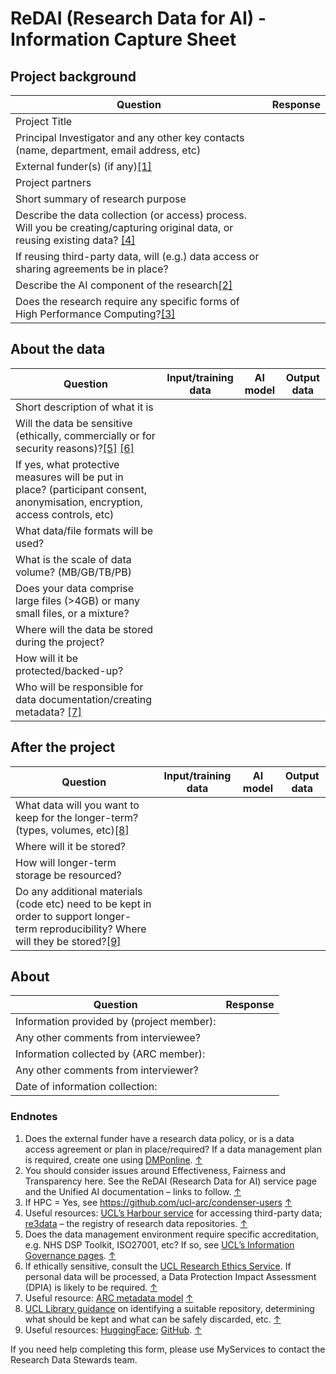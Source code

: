 # ReDAI (Research Data for AI) - Information Capture Sheet

## Project background
| Question    | Response |
| -------- | ------- |
| Project Title | |
| Principal Investigator and any other key contacts (name, department, email address, etc) | |
| External funder(s) (if any)[[1]](#endnote-1) | |
| Project partners | |
| Short summary of research purpose | |
| Describe the data collection (or access) process. Will you be creating/capturing original data, or reusing existing data? [[4]](#endnote-4) | |
|If reusing third-party data, will (e.g.) data access or sharing agreements be in place? | |
| Describe the AI component of the research[[2]](#endnote-2) | |
| Does the research require any specific forms of High Performance Computing?[[3]](#endnote-3) | |

## About the data

| Question | Input/training data | AI model | Output data |
| -------- | ------- | -------- | ------- |
| Short description of what it is  |     |    |     |
| Will the data be sensitive (ethically, commercially or for security reasons)?[[5]](#endnote-5) [[6]](#endnote-6) |     |  |     |
| If yes, what protective measures will be put in place? (participant consent, anonymisation, encryption, access controls, etc) |     |
| What data/file formats will be used?  |     |    |     |
| What is the scale of data volume? (MB/GB/TB/PB) |     |   |     |
| Does your data comprise large files (>4GB) or many small files, or a mixture? |     |    |     |
| Where will the data be stored during the project? |     |    |     |
| How will it be protected/backed-up? |     |    |     |
| Who will be responsible for data documentation/creating metadata? [[7]](#endnote-7) |     |    |     |

## After the project

| Question | Input/training data | AI model | Output data |
| -------- | ------- | -------- | ------- |
| What data will you want to keep for the longer-term? (types, volumes, etc)[[8]](#endnote-8) | | |   |
| Where will it be stored? | | |   |
| How will longer-term storage be resourced? | | |   |
| Do any additional materials (code etc) need to be kept in order to support longer-term reproducibility? Where will they be stored?[[9]](#endnote-9) | |

## About
| Question    | Response |
| -------- | ------- |
| Information provided by (project member): | |
| Any other comments from interviewee? | |
| Information collected by (ARC member): | |
| Any other comments from interviewer? | |
| Date of information collection: | |

### Endnotes

1. Does the external funder have a research data policy, or is a data access agreement or plan in place/required? If a data management plan is required, create one using [DMPonline](https://dmponline.dcc.ac.uk/). [↑](#endnote-ref-1)
2. You should consider issues around Effectiveness, Fairness and Transparency here. See the ReDAI (Research Data for AI) service page and the Unified AI documentation – links to follow. [↑](#endnote-ref-2)
3. If HPC = Yes, see <https://github.com/ucl-arc/condenser-users> [↑](#endnote-ref-3)
4. Useful resources: [UCL’s Harbour service](https://www.ucl.ac.uk/advanced-research-computing/harbour-ucls-external-data-service) for accessing third-party data; [re3data](https://www.re3data.org/) – the registry of research data repositories. [↑](#endnote-ref-4)
5. Does the data management environment require specific accreditation, e.g. NHS DSP Toolkit, ISO27001, etc? If so, see [UCL’s Information Governance pages](https://www.ucl.ac.uk/isd/user/login?destination=node/4175). [↑](#endnote-ref-5)
6. If ethically sensitive, consult the [UCL Research Ethics Service](https://www.ucl.ac.uk/research-innovation-services/compliance-and-assurance/research-ethics-service). If personal data will be processed, a Data Protection Impact Assessment (DPIA) is likely to be required. [↑](#endnote-ref-6)
7. Useful resource: [ARC metadata model](https://liveuclac-my.sharepoint.com/personal/ccaemdo_ucl_ac_uk/Documents/UCL%20%282023-%29/Unified%20AI/ARC%20metadata%20model%20-%20https%3A/liveuclac.sharepoint.com/sites/RITSstaff/Shared%20Documents/Forms/AllItems.aspx?csf=1&web=1&e=KDvi6V&CID=fcdeb7ee%2D1c19%2D425f%2Db45f%2Da2be2d43fa25&FolderCTID=0x01200008C0B7F85E2CFC4F92262A497FFA8D20&id=%2Fsites%2FRITSstaff%2FShared%20Documents%2FData%20Stewardship%2FARC%20Metadata%20Model) [↑](#endnote-ref-7)
8. [UCL Library guidance](https://www.ucl.ac.uk/library/open-science-research-support/research-data-management/best-practices/how-guides/archiving) on identifying a suitable repository, determining what should be kept and what can be safely discarded, etc. [↑](#endnote-ref-8)
9. Useful resources: [HuggingFace](https://huggingface.co/); [GitHub](https://github.com/). [↑](#endnote-ref-9)

If you need help completing this form, please use MyServices to contact the Research Data Stewards team.
